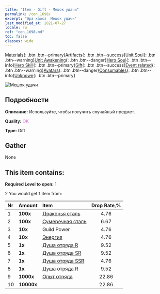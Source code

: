 ```yaml
---
title: "Item - Gift - Мешок удачи"
permalink: /con_1698/
excerpt: "Эра хаоса  Мешок удачи"
last_modified_at: 2021-07-27
locale: ru
ref: "con_1698.md"
toc: false
classes: wide
---
```

 [Materials](/ItemsRU/){: .btn .btn--primary}[Artifacts](/ItemsRU/Artifacts/){: .btn .btn--success}[Unit Soul](/ItemsRU/UnitSoul/){: .btn .btn--warning}[Unit Awakening](/ItemsRU/UnitAwakening/){: .btn .btn--danger}[Hero Soul](/ItemsRU/HeroSoul/){: .btn .btn--info}[Hero Skill](/ItemsRU/HeroSkill/){: .btn .btn--primary}[Gift](/ItemsRU/Gift/){: .btn .btn--success}[Event related](/ItemsRU/Events/){: .btn .btn--warning}[Avatars](/ItemsRU/Avatars/){: .btn .btn--danger}[Consumables](/ItemsRU/Consumables/){: .btn .btn--info}[Unknown](/ItemsRU/Unknown/){: .btn .btn--primary}

 ![Мешок удачи](/images/t/i_907314.png)

## Подробности
 **Описание:** Используйте, чтобы получить случайный предмет.

 **Quality:** <span style="color: #DA70D6">OK</span>

 **Type:** Gift

## Gather

  None

## This item contains:

 **Required Level to open:** 1

 2 You would get **1** item  from:

  | Nr | Amount |     Item    | Drop Rate,% |
  |:---|:-------|:------------|:---------:|
  | 1 |  **100x** | [Драконья сталь](/ItemsRU/con_880/) | 4.76 | 
  | 2 |  **100x** | [Сумеречная сталь](/ItemsRU/con_881/) | 6.67 | 
  | 3 |  **10x** | Guild Power | 4.76 | 
  | 4 |  **10x** | [Энергия](/ItemsRU/con_900/) | 4.76 | 
  | 5 |  **1x** | [Душа отряда R](/ItemsRU/con_533/) | 9.52 | 
  | 6 |  **1x** | [Душа отряда SR](/ItemsRU/con_534/) | 9.52 | 
  | 7 |  **1x** | [Душа отряда SSR](/ItemsRU/con_535/) | 4.76 | 
  | 8 |  **1x** | [Душа отряда R](/ItemsRU/con_533/) | 9.52 | 
  | 9 |  **1000x** | [Опыт отряда](/ItemsRU/con_902/) | 22.86 | 
  | 10 |  **10000x** | <i class="fas fa-coins"/> | 22.86 | 
